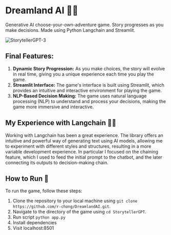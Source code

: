 # Dreamland AI 🏰🌈
Generative AI choose-your-own-adventure game. Story progresses as you make decisions. Made using Python Langchain and Streamlit.

![StorytellerGPT-3](https://github.com/r-chong/DreamlandAI/assets/75395781/b7b97dce-b1ae-46d9-84f2-13e26bc79839)

## Final Features:
1. **Dynamic Story Progression:** As you make choices, the story will evolve in real time, giving you a unique experience each time you play the game.
2. **Streamlit Interface:** The game's interface is built using Streamlit, which provides an intuitive and interactive environment for playing the game.
3. **NLP-Based Decision Making:** The game uses natural language processing (NLP) to understand and process your decisions, making the game more immersive and interactive.

## My Experience with Langchain 🦜️🔗
Working with Langchain has been a great experience. The library offers an intuitive and powerful way of generating text using AI models, allowing me to experiment with different styles and structures, resulting in a more variable development experience. In particular I focused on the chaining feature, which I used to feed the initial prompt to the chatbot, and the later connecting its outputs to decision-making chain.

## How to Run 🏃
To run the game, follow these steps:

1. Clone the repository to your local machine using `git clone https://github.com/r-chong/DreamlandAI.git`.
2. Navigate to the directory of the game using `cd StorytellerGPT`.
4. Run script `python app.py`
5. Install dependencies
6. Visit localhost:8501

